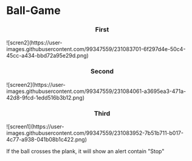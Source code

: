 # Ball-Game
<h3 align=center> First </h3>
![scren2](https://user-images.githubusercontent.com/99347559/231083701-6f297d4e-50c4-45cc-a434-bbd72a95e29d.png)

<h3 align=center> Second </h3>
![screen2](https://user-images.githubusercontent.com/99347559/231084061-a3695ea3-471a-42d8-9fcd-1edd516b3b12.png)

<h3 align=center> Third </h3>
![screen1](https://user-images.githubusercontent.com/99347559/231083952-7b51b711-b017-4c77-a938-041b08b1c422.png)
<p> If the ball crosses the plank, it will show an alert contain "Stop" </p>
